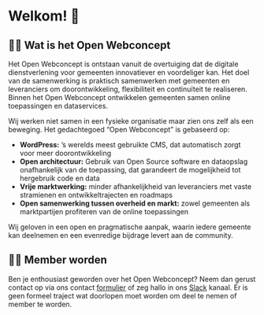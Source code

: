 
# Welkom! 👋

## 🙋‍♀️ Wat is het Open Webconcept
Het Open Webconcept is ontstaan vanuit de overtuiging dat de digitale dienstverlening voor gemeenten innovatiever en voordeliger kan.
Het doel van de samenwerking is praktisch samenwerken met gemeenten en leveranciers om doorontwikkeling, flexibiliteit en continuïteit te realiseren.
Binnen het Open Webconcept ontwikkelen gemeenten samen online toepassingen en dataservices.

Wij werken niet samen in een fysieke organisatie maar zien ons zelf als een beweging. Het gedachtegoed “Open Webconcept” is gebaseerd op:

- **WordPress:** ’s werelds meest gebruikte CMS, dat automatisch zorgt voor meer doorontwikkeling
- **Open architectuur:** Gebruik van Open Source software en dataopslag onafhankelijk van de toepassing, dat garandeert de mogelijkheid tot hergebruik code en data
- **Vrije marktwerking:** minder afhankelijkheid van leveranciers met vaste stramienen en ontwikkeltrajecten en roadmaps
- **Open samenwerking tussen overheid en markt:** zowel gemeenten als marktpartijen profiteren van de online toepassingen

Wij geloven in een open en pragmatische aanpak, waarin iedere gemeente kan deelnemen en een evenredige bijdrage levert aan de community.

## 👩‍💻 Member worden
Ben je enthousiast geworden over het Open Webconcept? Neem dan gerust contact op via ons contact [formulier](https://openwebconcept.nl/contact/) of zeg hallo in ons [Slack](https://openwebconcept.slack.com/) kanaal. Er is geen formeel traject wat doorlopen moet worden om deel te nemen of member te worden. 

